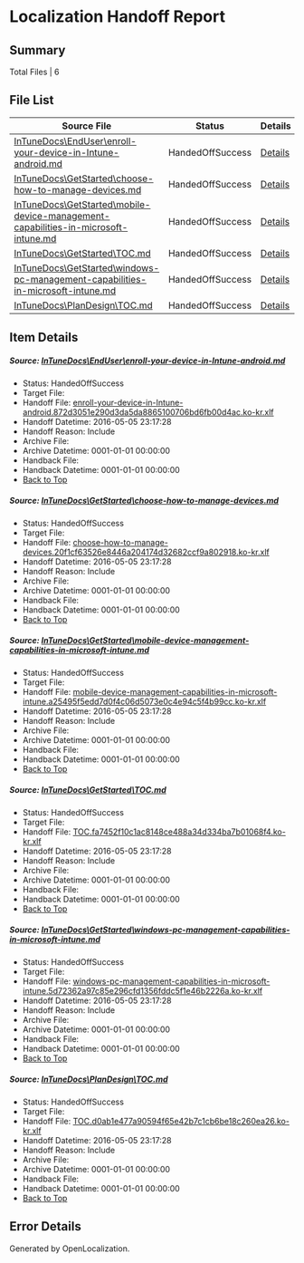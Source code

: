 # <a name='report-top'></a> Localization Handoff Report

## Summary
 Total Files | 6

## File List
 Source File | Status | Details 
 ----------- | ------ | ------- 
 [InTuneDocs\EndUser\enroll-your-device-in-Intune-android.md](https://github.com/Microsoft/IntuneDocs-pr/blob/5869d71f7f512ae6bfe02c9caf1c2125984f1bee/InTuneDocs/EndUser/enroll-your-device-in-Intune-android.md) | HandedOffSuccess | [Details](#d04b05344a3e1da285b7c9c7866e188a6c7f4dab300)
 [InTuneDocs\GetStarted\choose-how-to-manage-devices.md](https://github.com/Microsoft/IntuneDocs-pr/blob/707aaba939a480d871b8b550fd95163d04c309e1/InTuneDocs/GetStarted/choose-how-to-manage-devices.md) | HandedOffSuccess | [Details](#c884181d0fab8ec4ea3866f4d61a38836b9236e8488)
 [InTuneDocs\GetStarted\mobile-device-management-capabilities-in-microsoft-intune.md](https://github.com/Microsoft/IntuneDocs-pr/blob/707aaba939a480d871b8b550fd95163d04c309e1/InTuneDocs/GetStarted/mobile-device-management-capabilities-in-microsoft-intune.md) | HandedOffSuccess | [Details](#1cefd151c6516cc55a81339da65e15677bcee92f510)
 [InTuneDocs\GetStarted\TOC.md](https://github.com/Microsoft/IntuneDocs-pr/blob/707aaba939a480d871b8b550fd95163d04c309e1/InTuneDocs/GetStarted/TOC.md) | HandedOffSuccess | [Details](#4024ffd65f270d950529302dba74fca70927efca531)
 [InTuneDocs\GetStarted\windows-pc-management-capabilities-in-microsoft-intune.md](https://github.com/Microsoft/IntuneDocs-pr/blob/707aaba939a480d871b8b550fd95163d04c309e1/InTuneDocs/GetStarted/windows-pc-management-capabilities-in-microsoft-intune.md) | HandedOffSuccess | [Details](#373b3f3b646a057bb100a6996e9a0df2566e95dd533)
 [InTuneDocs\PlanDesign\TOC.md](https://github.com/Microsoft/IntuneDocs-pr/blob/707aaba939a480d871b8b550fd95163d04c309e1/InTuneDocs/PlanDesign/TOC.md) | HandedOffSuccess | [Details](#579ec975fe94c17a7b44ab60b605d6fb4c7fd8991088)

## Item Details
##### <a name='d04b05344a3e1da285b7c9c7866e188a6c7f4dab300'></a> Source: [InTuneDocs\EndUser\enroll-your-device-in-Intune-android.md](https://github.com/Microsoft/IntuneDocs-pr/blob/5869d71f7f512ae6bfe02c9caf1c2125984f1bee/InTuneDocs/EndUser/enroll-your-device-in-Intune-android.md)
* Status: HandedOffSuccess
* Target File: 
* Handoff File: [enroll-your-device-in-Intune-android.872d3051e290d3da5da8865100706bd6fb00d4ac.ko-kr.xlf](https://github.com/Microsoft/EM.handoff/blob/e161db21e49e0470fec81537819f2bb87a6735a9/ol-handoff/Microsoft/IntuneDocs-pr.ko-kr/master/enroll-your-device-in-Intune-android.872d3051e290d3da5da8865100706bd6fb00d4ac.ko-kr.xlf)
* Handoff Datetime: 2016-05-05 23:17:28
* Handoff Reason: Include
* Archive File: 
* Archive Datetime: 0001-01-01 00:00:00
* Handback File: 
* Handback Datetime: 0001-01-01 00:00:00
* [Back to Top](#report-top)

##### <a name='c884181d0fab8ec4ea3866f4d61a38836b9236e8488'></a> Source: [InTuneDocs\GetStarted\choose-how-to-manage-devices.md](https://github.com/Microsoft/IntuneDocs-pr/blob/707aaba939a480d871b8b550fd95163d04c309e1/InTuneDocs/GetStarted/choose-how-to-manage-devices.md)
* Status: HandedOffSuccess
* Target File: 
* Handoff File: [choose-how-to-manage-devices.20f1cf63526e8446a204174d32682ccf9a802918.ko-kr.xlf](https://github.com/Microsoft/EM.handoff/blob/e161db21e49e0470fec81537819f2bb87a6735a9/ol-handoff/Microsoft/IntuneDocs-pr.ko-kr/master/choose-how-to-manage-devices.20f1cf63526e8446a204174d32682ccf9a802918.ko-kr.xlf)
* Handoff Datetime: 2016-05-05 23:17:28
* Handoff Reason: Include
* Archive File: 
* Archive Datetime: 0001-01-01 00:00:00
* Handback File: 
* Handback Datetime: 0001-01-01 00:00:00
* [Back to Top](#report-top)

##### <a name='1cefd151c6516cc55a81339da65e15677bcee92f510'></a> Source: [InTuneDocs\GetStarted\mobile-device-management-capabilities-in-microsoft-intune.md](https://github.com/Microsoft/IntuneDocs-pr/blob/707aaba939a480d871b8b550fd95163d04c309e1/InTuneDocs/GetStarted/mobile-device-management-capabilities-in-microsoft-intune.md)
* Status: HandedOffSuccess
* Target File: 
* Handoff File: [mobile-device-management-capabilities-in-microsoft-intune.a25495f5edd7d0f4c06d5073e0c4e94c5f4b99cc.ko-kr.xlf](https://github.com/Microsoft/EM.handoff/blob/e161db21e49e0470fec81537819f2bb87a6735a9/ol-handoff/Microsoft/IntuneDocs-pr.ko-kr/master/mobile-device-management-capabilities-in-microsoft-intune.a25495f5edd7d0f4c06d5073e0c4e94c5f4b99cc.ko-kr.xlf)
* Handoff Datetime: 2016-05-05 23:17:28
* Handoff Reason: Include
* Archive File: 
* Archive Datetime: 0001-01-01 00:00:00
* Handback File: 
* Handback Datetime: 0001-01-01 00:00:00
* [Back to Top](#report-top)

##### <a name='4024ffd65f270d950529302dba74fca70927efca531'></a> Source: [InTuneDocs\GetStarted\TOC.md](https://github.com/Microsoft/IntuneDocs-pr/blob/707aaba939a480d871b8b550fd95163d04c309e1/InTuneDocs/GetStarted/TOC.md)
* Status: HandedOffSuccess
* Target File: 
* Handoff File: [TOC.fa7452f10c1ac8148ce488a34d334ba7b01068f4.ko-kr.xlf](https://github.com/Microsoft/EM.handoff/blob/e161db21e49e0470fec81537819f2bb87a6735a9/ol-handoff/Microsoft/IntuneDocs-pr.ko-kr/master/TOC.fa7452f10c1ac8148ce488a34d334ba7b01068f4.ko-kr.xlf)
* Handoff Datetime: 2016-05-05 23:17:28
* Handoff Reason: Include
* Archive File: 
* Archive Datetime: 0001-01-01 00:00:00
* Handback File: 
* Handback Datetime: 0001-01-01 00:00:00
* [Back to Top](#report-top)

##### <a name='373b3f3b646a057bb100a6996e9a0df2566e95dd533'></a> Source: [InTuneDocs\GetStarted\windows-pc-management-capabilities-in-microsoft-intune.md](https://github.com/Microsoft/IntuneDocs-pr/blob/707aaba939a480d871b8b550fd95163d04c309e1/InTuneDocs/GetStarted/windows-pc-management-capabilities-in-microsoft-intune.md)
* Status: HandedOffSuccess
* Target File: 
* Handoff File: [windows-pc-management-capabilities-in-microsoft-intune.5d72362a97c85e296cfd1356fddc5f1e46b2226a.ko-kr.xlf](https://github.com/Microsoft/EM.handoff/blob/e161db21e49e0470fec81537819f2bb87a6735a9/ol-handoff/Microsoft/IntuneDocs-pr.ko-kr/master/windows-pc-management-capabilities-in-microsoft-intune.5d72362a97c85e296cfd1356fddc5f1e46b2226a.ko-kr.xlf)
* Handoff Datetime: 2016-05-05 23:17:28
* Handoff Reason: Include
* Archive File: 
* Archive Datetime: 0001-01-01 00:00:00
* Handback File: 
* Handback Datetime: 0001-01-01 00:00:00
* [Back to Top](#report-top)

##### <a name='579ec975fe94c17a7b44ab60b605d6fb4c7fd8991088'></a> Source: [InTuneDocs\PlanDesign\TOC.md](https://github.com/Microsoft/IntuneDocs-pr/blob/707aaba939a480d871b8b550fd95163d04c309e1/InTuneDocs/PlanDesign/TOC.md)
* Status: HandedOffSuccess
* Target File: 
* Handoff File: [TOC.d0ab1e477a90594f65e42b7c1cb6be18c260ea26.ko-kr.xlf](https://github.com/Microsoft/EM.handoff/blob/e161db21e49e0470fec81537819f2bb87a6735a9/ol-handoff/Microsoft/IntuneDocs-pr.ko-kr/master/TOC.d0ab1e477a90594f65e42b7c1cb6be18c260ea26.ko-kr.xlf)
* Handoff Datetime: 2016-05-05 23:17:28
* Handoff Reason: Include
* Archive File: 
* Archive Datetime: 0001-01-01 00:00:00
* Handback File: 
* Handback Datetime: 0001-01-01 00:00:00
* [Back to Top](#report-top)


## Error Details

Generated by OpenLocalization.
